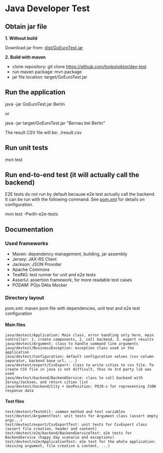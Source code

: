 Java Developer Test
=============

## Obtain jar file

**1. Without build**

Download jar from: [dist/GoEuroTest.jar](dist/GoEuroTest.jar)

**2. Build with maven**

* clone repository: git clone https://github.com/tonkolviktor/dev-test
* run maven package: mvn package
* jar file location: target/GoEuroTest.jar

## Run the application

java -jar GoEuroTest.jar Berlin

or

java -jar target/GoEuroTest.jar "Bernau bei Berlin"

The result CSV file will be: ./result.csv

## Run unit tests

mvn test

## Run end-to-end test (it will actually call the backend)

E2E tests do not run by default because e2e test actually call the backend. It can be run with the following command. See [pom.xml](pom.xml) for details on configuration.

mvn test -Pwith-e2e-tests

## Documentation

### Used frameworks

* Maven: dependency management, building, jar assembly
* Jersey: JAX-RS Client
* Jackson: JSON Provider
* Apache Commons
* TestNG: test runner for unit and e2e tests
* AssertJ: assertion framework, for more readable test cases
* PODAM: POjo DAta Mocker

### Directory layout

pom.xml: maven pom file with dependencies, unit test and e2e test configuration

#### Main files

```
java/devtest/Application: Main class, error handling only here, main controller: 1. create components, 2. call backend, 3. export results
java/devtest/Argument: class to handle command line arguments
java/devtest/BusinessException: exception class used in the application
java/devtest/Configuration: default configuration values (csv column separator, backend base url, ...)
java/devtest/export/CsvExport: class to write cities to csv file. To create CSV file in java is not difficult, thus no 3rd party lib was used
java/devtest/backend/BackendService: class to call backend with Jersey/Jackson, and return cities list
java/devtest/backend/City + GeoPosition: POJO-s for representing JSON response data
```

#### Test files

```
test/devtest/TestUtil: common method and test variables
test/devtest/ArgumentTest: unit tests for Argument class (assert empty args...)
test/devtest/export/CsvExportTest: unit tests for CsvExport class (assert file creation, header and content)
test/devtest/e2e/backend/BackendServiceTest: e2e tests for BackendService (happy day scenario and exceptions)
test/devtest/e2e/ApplicationTest: e2e test for the whole application: (missing argument, file creation & content, ...)
```